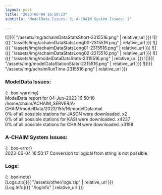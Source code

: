 ```yaml
---
layout: post
title: "2023-06-04 16:50:23"
subtitle: "ModelData Issues: 3; A-CHAIM System Issues: 1"

---
```


![]({{ "/assets/img/achaimDataStatsShort-2315516.png" | relative_url }})
![]({{ "/assets/img/achaimDataStatsLong00-2315516.png" | relative_url }})
![]({{ "/assets/img/achaimDataStatsLong01-2315516.png" | relative_url }})
![]({{ "/assets/img/achaimDataStatsLong02-2315516.png" | relative_url }})
![]({{ "/assets/img/modelDataDataStats-2315516.png" | relative_url }})
![]({{ "/assets/img/modelDataStationStats-2315516.png" | relative_url }})
![]({{ "/assets/img/achaimRunTime-2315516.png" | relative_url }})


### ModelData Issues:  
  
{: .box-warning}  
 ModelData report for 04-Jun-2023 16:50:10   
 /home/chaim/ACHAIM_SERVER/A-CHAIM/modelData/2023/155/16/modelData.mat   
 0% of all possible stations for JASON were downloaded. x2   
 0% of all possible stations for KASI were downloaded. x4237   
 0% of all possible stations for CHAIN were downloaded. x3198   
  
### A-CHAIM System Issues:  
  
{: .box-error}  
2023-06-04 16:50:17 Conversion to logical from string is not possible.  

### Logs:  
  
{: .box-note}  
[Logs.zip]({{ "/assets/other/logs.zip" | relative_url }})  
[Log Info]({{ "/logInfo" | relative_url }})  

